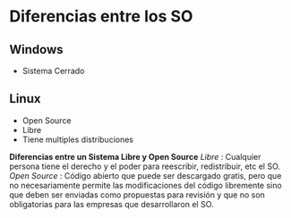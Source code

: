 # Diferencias entre los SO

## Windows
  - Sistema Cerrado

## Linux
  - Open Source
  - Libre
  - Tiene multiples distribuciones

**Diferencias entre un Sistema Libre y Open Source**
  _Libre_ : Cualquier persona tiene el derecho y el poder para reescribir, redistribuir, etc el SO.
  _Open Source_ : Código abierto que puede ser descargado gratis, pero que no necesariamente permite las modificaciones del código libremente sino que deben ser enviadas como propuestas para revisión y que no son obligatorias para las empresas que desarrollaron el SO.

